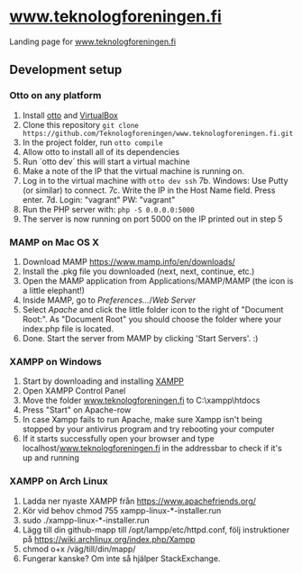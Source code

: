# www.teknologforeningen.fi
Landing page for www.teknologforeningen.fi

## Development setup

### Otto on any platform

1. Install [otto](https://ottoproject.io/) and [VirtualBox](https://www.virtualbox.org/)
2. Clone this repository `git clone https://github.com/Teknologforeningen/www.teknologforeningen.fi.git`
3. In the project folder, run `otto compile`
4. Allow otto to install all of its dependencies
5. Run ´otto dev´ this will start a virtual machine
6. Make a note of the IP that the virtual machine is running on.
7. Log in to the virtual machine with `otto dev ssh` 
	7b. Windows: Use Putty (or similar) to connect.
	7c. Write the IP in the Host Name field. Press enter.
	7d. Login: "vagrant" PW: "vagrant"
8. Run the PHP server with: `php -S 0.0.0.0:5000`
9. The server is now running on port 5000 on the IP printed out in step 5

### MAMP on Mac OS X

1. Download MAMP https://www.mamp.info/en/downloads/
2. Install the .pkg file you downloaded (next, next, continue, etc.)
3. Open the MAMP application from Applications/MAMP/MAMP (the icon is a little elephant!)
4. Inside MAMP, go to *Preferences...*/*Web Server*
5. Select *Apache* and click the little folder icon to the right of "Document Root:". As "Document Root" you should choose the folder where your index.php file is located.
6. Done. Start the server from MAMP by clicking 'Start Servers'. :)


### XAMPP on Windows

1. Start by downloading and installing [XAMPP](https://www.apachefriends.org/index.html)
2. Open XAMPP Control Panel
3. Move the folder www.teknologforeningen.fi to C:\xampp\htdocs
4. Press "Start" on Apache-row
5. In case Xampp fails to run Apache, make sure Xampp isn't being stopped by your antivirus program and try rebooting your computer
6. If it starts successfully open your browser and type localhost/www.teknologforeningen.fi in the addressbar to check if it's up and running

### XAMPP on Arch Linux

1. Ladda ner nyaste XAMPP från https://www.apachefriends.org/
2. Kör vid behov chmod 755 xampp-linux-*-installer.run
3. sudo ./xampp-linux-*-installer.run
4. Lägg till din github-mapp till /opt/lampp/etc/httpd.conf, följ instruktioner på https://wiki.archlinux.org/index.php/Xampp
5. chmod o+x /väg/till/din/mapp/
6. Fungerar kanske? Om inte så hjälper StackExchange.
